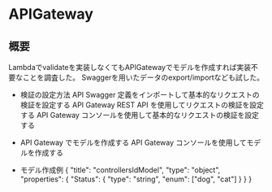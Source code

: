 # APIGateway

## 概要
Lambdaでvalidateを実装しなくてもAPIGatewayでモデルを作成すれば実装不要なことを調査した。
Swaggerを用いたデータのexport/importなども試した。

- 検証の設定方法
API Swagger 定義をインポートして基本的なリクエストの検証を設定する
API Gateway REST API を使用してリクエストの検証を設定する
API Gateway コンソールを使用して基本的なリクエストの検証を設定する

- API Gateway でモデルを作成する
API Gateway コンソールを使用してモデルを作成する

- モデル作成例
{
  "title": "controllersIdModel",
  "type": "object",
  "properties": {
    "Status": { "type": "string", "enum": ["dog", "cat"] }
  }
}
